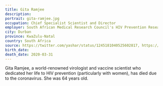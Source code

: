 ```yaml
---
title: Gita Ramjee
description: 
portrait: gita-ramjee.jpg
occupation: Chief Specialist Scientist and Director
employer: South African Medical Research Council's HIV Prevention Research Unit
city: Durban
province: KwaZulu-Natal
country: South Africa
source: https://twitter.com/yashar/status/1245181040525602817, https://www.bbc.com/news/world-africa-52120265, https://www.msn.com/en-za/news/other/just-in-renowned-sa-scientist-gita-ramjee-dies-of-complications-due-to-covid-19/ar-BB11YPOm, https://www.the-scientist.com/news-opinion/hiv-researcher-gita-ramjee-dies-67365, https://emedicine.medscape.com/article/211316-overview
birth_date: 
death_date: 2020-03-31
---
```


Gita Ramjee, a world-renowned virologist and vaccine scientist who dedicated her life to HIV prevention (particularly with women), has died due to the coronavirus. She was 64 years old.
